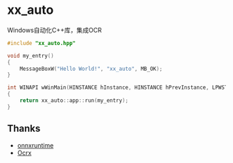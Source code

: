 # xx_auto
Windows自动化C++库，集成OCR

```c++
#include "xx_auto.hpp"

void my_entry()
{
    MessageBoxW("Hello World!", "xx_auto", MB_OK);
}

int WINAPI wWinMain(HINSTANCE hInstance, HINSTANCE hPrevInstance, LPWSTR lpCmdLine, int nCmdShow)
{
    return xx_auto::app::run(my_entry);
}

```

## Thanks
- [onnxruntime](https://github.com/microsoft/onnxruntime)
- [Ocrx](https://github.com/septbr/Ocrx)